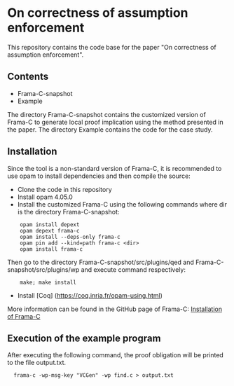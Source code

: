 # On correctness of assumption enforcement

This repository contains the code base for the paper "On correctness of assumption enforcement".


## Contents

* Frama-C-snapshot
* Example

The directory Frama-C-snapshot contains the customized version of Frama-C to generate local proof implication using the method presented in the paper. The directory Example contains the code for the case study. 

## Installation

Since the tool is a non-standard version of Frama-C, it is recommended to use opam to install dependencies and then compile the source:

* Clone the code in this repository
* Install opam 4.05.0
* Install the customized Frama-C using the following commands where dir is the directory Frama-C-snapshot:

```
    opam install depext
    opam depext frama-c
    opam install --deps-only frama-c
    opam pin add --kind=path frama-c <dir> 
    opam install frama-c
```

Then go to the directory Frama-C-snapshot/src/plugins/qed and Frama-C-snapshot/src/plugins/wp and execute command respectively:

```
    make; make install
```

* Install [Coq] (https://coq.inria.fr/opam-using.html)

More information can be found in the GitHub page of Frama-C: [Installation of Frama-C](https://github.com/Frama-C/Frama-C-snapshot/blob/20.0/INSTALL.md)



## Execution of the example program

 After executing the following command, the proof obligation will be printed to the file output.txt.

 ```
   frama-c -wp-msg-key "VCGen" -wp find.c > output.txt
 ```



